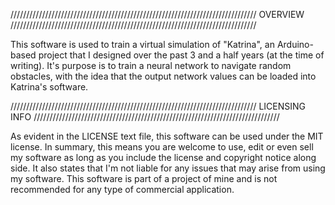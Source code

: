 //////////////////////////////////////////////////////////////////////////////
OVERVIEW
//////////////////////////////////////////////////////////////////////////////

This software is used to train a virtual simulation of "Katrina", an
Arduino-based project that I designed over the past 3 and a half years (at the
time of writing). It's purpose is to train a neural network to navigate random
obstacles, with the idea that the output network values can be loaded into
Katrina's software.


//////////////////////////////////////////////////////////////////////////////
LICENSING INFO
//////////////////////////////////////////////////////////////////////////////

As evident in the LICENSE text file, this software can be used under the MIT
license. In summary, this means you are welcome to use, edit or even sell my
software as long as you include the license and copyright notice along side.
It also states that I'm not liable for any issues that may arise from using
my software. This software is part of a project of mine and is not
recommended for any type of commercial application.